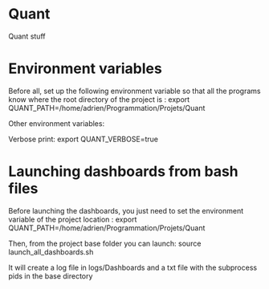 # Quant
Quant stuff

# Environment variables

Before all, set up the following environment variable so that all the programs know where the root directory of the project is :
export QUANT\_PATH=/home/adrien/Programmation/Projets/Quant

Other environment variables:

Verbose print:
export QUANT\_VERBOSE=true



# Launching dashboards from bash files

Before launching the dashboards, you just need to set the environment variable of the project location :
export QUANT\_PATH=/home/adrien/Programmation/Projets/Quant

Then, from the project base folder you can launch:
source launch\_all\_dashboards.sh

It will create a log file in logs/Dashboards and a txt file with the subprocess pids in the base directory

